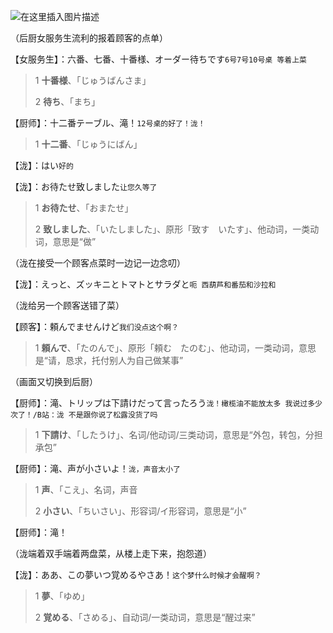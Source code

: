 ![在这里插入图片描述](/nidemingzi/005_s.png)

（后厨女服务生流利的报着顾客的点单）

【女服务生】：六番、七番、十番様、オーダー待ちです`6号7号10号桌 等着上菜`

>1 **十番様**、「じゅうばんさま」
>
>2 **待ち**、「まち」
>
>

【厨师】：十二番テーブル、滝！`12号桌的好了！泷！`

>1 **十二番**、「じゅうにばん」
>
>

【泷】：はい`好的`

【泷】：お待たせ致しました`让您久等了`

>1 **お待たせ**、「おまたせ」
>
>2 **致しました**、「いたしました」、原形「致す　いたす」、他动词，一类动词，意思是“做”
>
>

（泷在接受一个顾客点菜时一边记一边念叨）

【泷】：えっと、ズッキニとトマトとサラダと`呃 西葫芦和番茄和沙拉和`

（泷给另一个顾客送错了菜）

【顾客】：頼んでませんけど`我们没点这个啊？`

>1 **頼んで**、「たのんで」、原形「頼む　たのむ」、他动词，一类动词，意思是“请，恳求，托付别人为自己做某事”
>
>

（画面又切换到后厨）

【厨师】：滝、トリップは下請けだって言ったろう`泷！橄榄油不能放太多 我说过多少次了！/B站：泷 不是跟你说了松露没货了吗`

>1 **下請け**、「したうけ」、名词/他动词/三类动词，意思是“外包，转包，分担承包”
>
>

【厨师】：滝、声が小さいよ！`泷，声音太小了`

>1 **声**、「こえ」、名词，声音
>
>2 **小さい**、「ちいさい」、形容词/イ形容词，意思是“小”
>
>

【厨师】：滝！

（泷端着双手端着两盘菜，从楼上走下来，抱怨道）

【泷】：ああ、この夢いつ覚めるやさあ！`这个梦什么时候才会醒啊？`

>1 **夢**、「ゆめ」
>
>2 **覚める**、「さめる」、自动词/一类动词，意思是“醒过来”
>
>